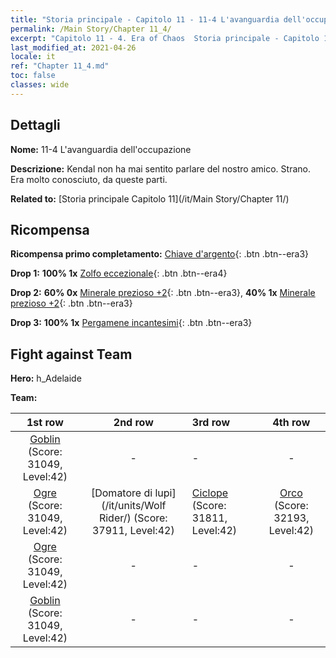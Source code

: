 ```yaml
---
title: "Storia principale - Capitolo 11 - 11-4 L'avanguardia dell'occupazione"
permalink: /Main Story/Chapter 11_4/
excerpt: "Capitolo 11 - 4. Era of Chaos  Storia principale - Capitolo 11_4. 11-4 L'avanguardia dell'occupazione"
last_modified_at: 2021-04-26
locale: it
ref: "Chapter 11_4.md"
toc: false
classes: wide
---
```


## Dettagli

 **Nome:** 11-4 L'avanguardia dell'occupazione

 **Descrizione:** Kendal non ha mai sentito parlare del nostro amico. Strano. Era molto conosciuto, da queste parti.

 **Related to:** [Storia principale Capitolo 11](/it/Main Story/Chapter 11/)

## Ricompensa

 **Ricompensa primo completamento:** [Chiave d'argento](/ItemsIT/con_693/){: .btn .btn--era3}

 **Drop 1:** **100% 1x** [Zolfo eccezionale](/ItemsIT/mat_36/){: .btn .btn--era4}

 **Drop 2:** **60% 0x** [Minerale prezioso +2](/ItemsIT/mat_26/){: .btn .btn--era3}, **40% 1x** [Minerale prezioso +2](/ItemsIT/mat_26/){: .btn .btn--era3}

 **Drop 3:** **100% 1x** [Pergamene incantesimi](/ItemsIT/con_694/){: .btn .btn--era3}


## Fight against Team
 **Hero:** h_Adelaide

 **Team:**


  | 1st row | 2nd row | 3rd row | 4th row |
  |:----:|:----:|:----|:----:|
  | [Goblin](/it/units/Goblin/) (Score: 31049, Level:42)  | - | - | - |
  | [Ogre](/it/units/Ogre/) (Score: 31049, Level:42)  | [Domatore di lupi](/it/units/Wolf Rider/) (Score: 37911, Level:42)  | [Ciclope](/it/units/Cyclops/) (Score: 31811, Level:42)  | [Orco](/it/units/Orc/) (Score: 32193, Level:42)  |
  | [Ogre](/it/units/Ogre/) (Score: 31049, Level:42)  | - | - | - |
  | [Goblin](/it/units/Goblin/) (Score: 31049, Level:42)  | - | - | - |


